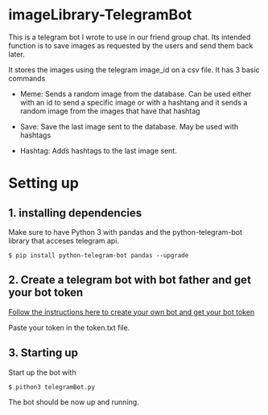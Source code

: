 # imageLibrary-TelegramBot

This is a telegram bot I wrote to use in our friend group chat. Its intended function is to save images as requested by the users and send them back later.

It stores the images using the telegram image_id on a csv file. It has 3 basic commands

- Meme: Sends a random image from the database. Can be used either with an id to send a specific image or with a hashtang and it sends a random image from the images that have that hashtag

- Save: Save the last image sent to the database. May be used with hashtags

- Hashtag: Adds hashtags to the last image sent.


# Setting up

## 1. installing dependencies
Make sure to have Python 3 with pandas and the python-telegram-bot library that acceses telegram api.
```
$ pip install python-telegram-bot pandas --upgrade
```
## 2. Create a telegram bot with bot father and get your bot token
[Follow the instructions here to create your own bot and get your bot token](https://core.telegram.org/bots#6-botfather)

Paste your token in the token.txt file.

## 3. Starting up
Start up the bot with
```
$ pithon3 telegramBot.py
```
The bot should be now up and running.

